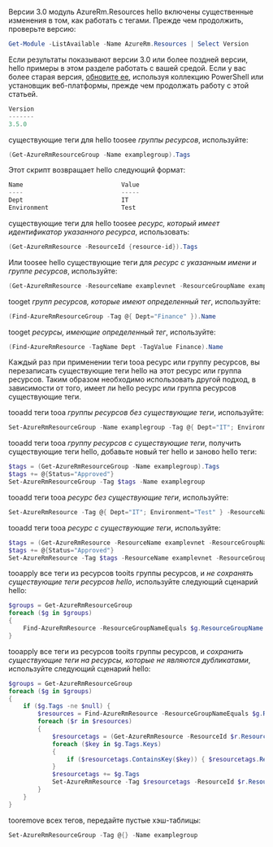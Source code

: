 Версии 3.0 модуль AzureRm.Resources hello включены существенные изменения в том, как работать с тегами. Прежде чем продолжить, проверьте версию:

```powershell
Get-Module -ListAvailable -Name AzureRm.Resources | Select Version
```

Если результаты показывают версии 3.0 или более поздней версии, hello примеры в этом разделе работать с вашей средой. Если у вас более старая версия, [обновите ее](/powershell/azureps-cmdlets-docs/), используя коллекцию PowerShell или установщик веб-платформы, прежде чем продолжать работу с этой статьей.

```powershell
Version
-------
3.5.0
```

существующие теги для hello toosee *группы ресурсов*, используйте:

```powershell
(Get-AzureRmResourceGroup -Name examplegroup).Tags
```

Этот скрипт возвращает hello следующий формат:

```powershell
Name                           Value
----                           -----
Dept                           IT
Environment                    Test
```

существующие теги для hello toosee *ресурс, который имеет идентификатор указанного ресурса*, использовать:

```powershell
(Get-AzureRmResource -ResourceId {resource-id}).Tags
```

Или toosee hello существующие теги для *ресурс с указанным имени и группе ресурсов*, используйте:

```powershell
(Get-AzureRmResource -ResourceName examplevnet -ResourceGroupName examplegroup).Tags
```

tooget *групп ресурсов, которые имеют определенный тег*, используйте:

```powershell
(Find-AzureRmResourceGroup -Tag @{ Dept="Finance" }).Name 
```

tooget *ресурсы, имеющие определенный тег*, используйте:

```powershell
(Find-AzureRmResource -TagName Dept -TagValue Finance).Name
```

Каждый раз при применении теги tooa ресурс или группу ресурсов, вы перезаписать существующие теги hello на этот ресурс или группа ресурсов. Таким образом необходимо использовать другой подход, в зависимости от того, имеет ли hello ресурс или группа ресурсов существующие теги. 

tooadd теги tooa *группы ресурсов без существующие теги*, используйте:

```powershell
Set-AzureRmResourceGroup -Name examplegroup -Tag @{ Dept="IT"; Environment="Test" }
```

tooadd теги tooa *группу ресурсов с существующие теги*, получить существующие теги hello, добавьте новый тег hello и заново hello теги:

```powershell
$tags = (Get-AzureRmResourceGroup -Name examplegroup).Tags
$tags += @{Status="Approved"}
Set-AzureRmResourceGroup -Tag $tags -Name examplegroup
```

tooadd теги tooa *ресурс без существующие теги*, используйте:

```powershell
Set-AzureRmResource -Tag @{ Dept="IT"; Environment="Test" } -ResourceName examplevnet -ResourceGroupName examplegroup
```

tooadd теги tooa *ресурс с существующие теги*, используйте:

```powershell
$tags = (Get-AzureRmResource -ResourceName examplevnet -ResourceGroupName examplegroup).Tags
$tags += @{Status="Approved"}
Set-AzureRmResource -Tag $tags -ResourceName examplevnet -ResourceGroupName examplegroup
```

tooapply все теги из ресурсов tooits группы ресурсов, и *не сохранять существующие теги ресурсов hello*, используйте следующий сценарий hello:

```powershell
$groups = Get-AzureRmResourceGroup
foreach ($g in $groups) 
{
    Find-AzureRmResource -ResourceGroupNameEquals $g.ResourceGroupName | ForEach-Object {Set-AzureRmResource -ResourceId $_.ResourceId -Tag $g.Tags -Force } 
}
```

tooapply все теги из ресурсов tooits группы ресурсов, и *сохранить существующие теги на ресурсы, которые не являются дубликатами*, используйте следующий сценарий hello:

```powershell
$groups = Get-AzureRmResourceGroup
foreach ($g in $groups) 
{
    if ($g.Tags -ne $null) {
        $resources = Find-AzureRmResource -ResourceGroupNameEquals $g.ResourceGroupName 
        foreach ($r in $resources)
        {
            $resourcetags = (Get-AzureRmResource -ResourceId $r.ResourceId).Tags
            foreach ($key in $g.Tags.Keys)
            {
                if ($resourcetags.ContainsKey($key)) { $resourcetags.Remove($key) }
            }
            $resourcetags += $g.Tags
            Set-AzureRmResource -Tag $resourcetags -ResourceId $r.ResourceId -Force
        }
    }
}
```

tooremove всех тегов, передайте пустые хэш-таблицы:

```powershell
Set-AzureRmResourceGroup -Tag @{} -Name examplegroup
```



